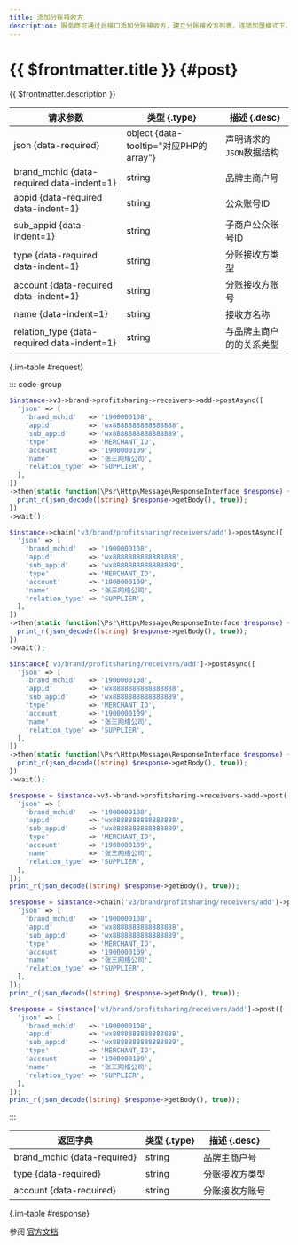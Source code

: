 ```yaml
---
title: 添加分账接收方
description: 服务商可通过此接口添加分账接收方，建立分账接收方列表。连锁加盟模式下，服务商添加的分账接收方统一在品牌主商户号维度进行管理。
---
```


# {{ $frontmatter.title }} {#post}

{{ $frontmatter.description }}

| 请求参数 | 类型 {.type} | 描述 {.desc}
| --- | --- | ---
| json {data-required} | object {data-tooltip="对应PHP的array"} | 声明请求的`JSON`数据结构
| brand_mchid {data-required data-indent=1} | string | 品牌主商户号
| appid {data-required data-indent=1} | string | 公众账号ID
| sub_appid {data-indent=1} | string | 子商户公众账号ID
| type {data-required data-indent=1} | string | 分账接收方类型
| account {data-required data-indent=1} | string | 分账接收方账号
| name {data-indent=1} | string | 接收方名称
| relation_type {data-required data-indent=1} | string | 与品牌主商户的的关系类型

{.im-table #request}

::: code-group

```php [异步纯链式]
$instance->v3->brand->profitsharing->receivers->add->postAsync([
  'json' => [
    'brand_mchid'   => '1900000108',
    'appid'         => 'wx8888888888888888',
    'sub_appid'     => 'wx8888888888888889',
    'type'          => 'MERCHANT_ID',
    'account'       => '1900000109',
    'name'          => '张三网络公司',
    'relation_type' => 'SUPPLIER',
  ],
])
->then(static function(\Psr\Http\Message\ResponseInterface $response) {
  print_r(json_decode((string) $response->getBody(), true));
})
->wait();
```

```php [异步声明式]
$instance->chain('v3/brand/profitsharing/receivers/add')->postAsync([
  'json' => [
    'brand_mchid'   => '1900000108',
    'appid'         => 'wx8888888888888888',
    'sub_appid'     => 'wx8888888888888889',
    'type'          => 'MERCHANT_ID',
    'account'       => '1900000109',
    'name'          => '张三网络公司',
    'relation_type' => 'SUPPLIER',
  ],
])
->then(static function(\Psr\Http\Message\ResponseInterface $response) {
  print_r(json_decode((string) $response->getBody(), true));
})
->wait();
```

```php [异步属性式]
$instance['v3/brand/profitsharing/receivers/add']->postAsync([
  'json' => [
    'brand_mchid'   => '1900000108',
    'appid'         => 'wx8888888888888888',
    'sub_appid'     => 'wx8888888888888889',
    'type'          => 'MERCHANT_ID',
    'account'       => '1900000109',
    'name'          => '张三网络公司',
    'relation_type' => 'SUPPLIER',
  ],
])
->then(static function(\Psr\Http\Message\ResponseInterface $response) {
  print_r(json_decode((string) $response->getBody(), true));
})
->wait();
```

```php [同步纯链式]
$response = $instance->v3->brand->profitsharing->receivers->add->post([
  'json' => [
    'brand_mchid'   => '1900000108',
    'appid'         => 'wx8888888888888888',
    'sub_appid'     => 'wx8888888888888889',
    'type'          => 'MERCHANT_ID',
    'account'       => '1900000109',
    'name'          => '张三网络公司',
    'relation_type' => 'SUPPLIER',
  ],
]);
print_r(json_decode((string) $response->getBody(), true));
```

```php [同步声明式]
$response = $instance->chain('v3/brand/profitsharing/receivers/add')->post([
  'json' => [
    'brand_mchid'   => '1900000108',
    'appid'         => 'wx8888888888888888',
    'sub_appid'     => 'wx8888888888888889',
    'type'          => 'MERCHANT_ID',
    'account'       => '1900000109',
    'name'          => '张三网络公司',
    'relation_type' => 'SUPPLIER',
  ],
]);
print_r(json_decode((string) $response->getBody(), true));
```

```php [同步属性式]
$response = $instance['v3/brand/profitsharing/receivers/add']->post([
  'json' => [
    'brand_mchid'   => '1900000108',
    'appid'         => 'wx8888888888888888',
    'sub_appid'     => 'wx8888888888888889',
    'type'          => 'MERCHANT_ID',
    'account'       => '1900000109',
    'name'          => '张三网络公司',
    'relation_type' => 'SUPPLIER',
  ],
]);
print_r(json_decode((string) $response->getBody(), true));
```

:::

| 返回字典 | 类型 {.type} | 描述 {.desc}
| --- | --- | ---
| brand_mchid {data-required} | string | 品牌主商户号
| type {data-required} | string | 分账接收方类型
| account {data-required} | string | 分账接收方账号

{.im-table #response}

参阅 [官方文档](https://pay.weixin.qq.com/wiki/doc/apiv3/wxpay/brand/chapter3_7.shtml)
